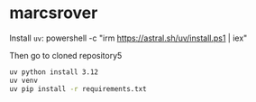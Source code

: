 # marcsrover

Install `uv`: powershell -c "irm https://astral.sh/uv/install.ps1 | iex"

Then go to cloned repository5

```bash
uv python install 3.12
uv venv
uv pip install -r requirements.txt
```
